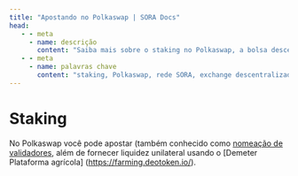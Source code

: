 ```yaml
---
title: "Apostando no Polkaswap | SORA Docs"
head:
   - - meta
     - name: descrição
       content: "Saiba mais sobre o staking no Polkaswap, a bolsa descentralizada da rede SORA. Descubra como funciona o staking, os benefícios de apostar seus ativos e o processo passo a passo para participar do staking e ganhar recompensas no Polkaswap."
   - - meta
     - name: palavras chave
       content: "staking, Polkaswap, rede SORA, exchange descentralizada, benefícios do staking, ganho de recompensas"
---
```


# Staking

No Polkaswap você pode apostar (também conhecido como [nomeação de
validadores](nomination-validators.md), além de fornecer
liquidez unilateral usando o [Demeter
Plataforma agrícola] (https://farming.deotoken.io/).

<!-- @include: /snippets/demeter-stake-polkaswap.md -->

